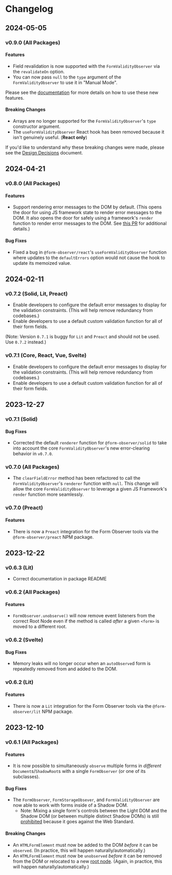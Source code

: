 # Changelog

## 2024-05-05

### v0.9.0 (All Packages)

#### Features

- Field revalidation is now supported with the `FormValidityObserver` via the `revalidateOn` option.
- You can now pass `null` to the `type` argument of the `FormValidityObserver` to use it in "Manual Mode".

Please see the [documentation](./docs/form-validity-observer/README.md) for more details on how to use these new features.

#### Breaking Changes

- Arrays are no longer supported for the `FormValidityObserver`'s `type` constructor argument.
- The `useFormValidityObserver` React hook has been removed because it isn't genuinely useful. (**React only**)

If you'd like to understand why these breaking changes were made, please see the [Design Decisions](./docs/extras/design-decisions.md) document.

## 2024-04-21

### v0.8.0 (All Packages)

#### Features

- Support rendering error messages to the DOM by default. (This opens the door for using JS framework state to render error messages to the DOM. It also opens the door for safely using a framework's `render` function to render error messages to the DOM. See [this PR](https://github.com/enthusiastic-js/form-observer/pull/6) for additional details.)

#### Bug Fixes

- Fixed a bug in `@form-observer/react`'s `useFormValidityObserver` function where updates to the `defaultErrors` option would not cause the hook to update its memoized value.

## 2024-02-11

### v0.7.2 (Solid, Lit, Preact)

- Enable developers to configure the default error messages to display for the validation constraints. (This will help remove redundancy from codebases.)
- Enable developers to use a default custom validation function for all of their form fields.

(Note: Version `0.7.1` is buggy for `Lit` and `Preact` and should not be used. Use `0.7.2` instead.)

### v0.7.1 (Core, React, Vue, Svelte)

- Enable developers to configure the default error messages to display for the validation constraints. (This will help remove redundancy from codebases.)
- Enable developers to use a default custom validation function for all of their form fields.

## 2023-12-27

### v0.7.1 (Solid)

#### Bug Fixes

- Corrected the default `renderer` function for `@form-observer/solid` to take into account the core `FormValidityObserver`'s new error-clearing behavior in `v0.7.0`.

### v0.7.0 (All Packages)

- The `clearFieldError` method has been refactored to call the `FormValidityObserver`'s `renderer` function with `null`. This change will allow the core `FormValidityObserver` to leverage a given JS Framework's `render` function more seamlessly.

### v0.7.0 (Preact)

#### Features

- There is now a `Preact` integration for the Form Observer tools via the `@form-observer/preact` NPM package.

## 2023-12-22

### v0.6.3 (Lit)

- Correct documentation in package README

### v0.6.2 (All Packages)

#### Features

- `FormObserver.unobserve()` will now remove event listeners from the correct Root Node even if the method is called _after_ a given `<form>` is moved to a different root.

### v0.6.2 (Svelte)

#### Bug Fixes

- Memory leaks will no longer occur when an `autoObserve`d form is repeatedly removed from and added to the DOM.

### v0.6.2 (Lit)

#### Features

- There is now a `Lit` integration for the Form Observer tools via the `@form-observer/lit` NPM package.

## 2023-12-10

### v0.6.1 (All Packages)

#### Features

- It is now possible to simultaneously `observe` multiple forms in _different_ `Document`s/`ShadowRoot`s with a single `FormObserver` (or one of its subclasses).

#### Bug Fixes

- The `FormObserver`, `FormStorageObsever`, and `FormValidityObserver` are now able to work with forms inside of a Shadow DOM.
  - Note: Mixing a single form's controls between the Light DOM and the Shadow DOM (or between multiple distinct Shadow DOMs) is still [prohibited](./docs/form-observer/guides.md#be-mindful-of-the-shadow-boundary) because it goes against the Web Standard.

#### Breaking Changes

- An `HTMLFormElement` must now be added to the DOM _before_ it can be `observed`. (In practice, this will happen naturally/automatically.)
- An `HTMLFormElement` must now be `unobserved` _before_ it can be removed from the DOM or relocated to a new [root node](https://developer.mozilla.org/en-US/docs/Web/API/Node/getRootNode). (Again, in practice, this will happen naturally/automatically.)
